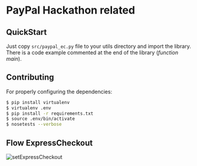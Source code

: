 PayPal Hackathon related
===

QuickStart
---
Just copy `src/paypal_ec.py` file to your utils directory and import the library.
There is a code example commented at the end of the library (*function main*).


Contributing
---
For properly configuring the dependencies:
```bash
$ pip install virtualenv
$ virtualenv .env
$ pip install -r requirements.txt
$ source .env/bin/activate
$ nosetests --verbose 
```  

Flow ExpressCheckout
---
![setExpressCheckout](https://www.paypalobjects.com/webstatic/en_US/developer/docs/ec/SandboxECUX.gif)


